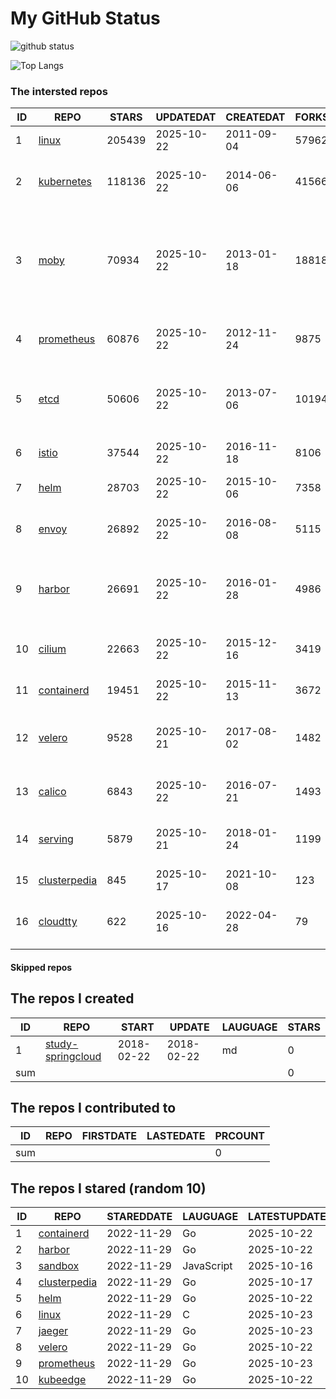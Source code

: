 # My GitHub Status

<img src="https://github-readme-stats-1.yihong0618.vercel.app/api?username=daoqingniu&show_icons=true&&&hide_title=true&count_private=true" alt="github status" />

![Top Langs](https://github-readme-stats-1.yihong0618.vercel.app/api/top-langs/?username=daoqingniu&layout=compact)

<!--START_SECTION:github_repos-->
### The intersted repos
| ID |                              REPO                               | STARS  | UPDATEDAT  | CREATEDAT  | FORKSCOUNT |                                                DESCRIPTIONS                                                |
|----|-----------------------------------------------------------------|--------|------------|------------|------------|------------------------------------------------------------------------------------------------------------|
|  1 | [linux](https://github.com/torvalds/linux)                      | 205439 | 2025-10-22 | 2011-09-04 |      57962 | Linux kernel source tree                                                                                   |
|  2 | [kubernetes](https://github.com/kubernetes/kubernetes)          | 118136 | 2025-10-22 | 2014-06-06 |      41566 | Production-Grade Container Scheduling and Management                                                       |
|  3 | [moby](https://github.com/moby/moby)                            |  70934 | 2025-10-22 | 2013-01-18 |      18818 | The Moby Project - a collaborative project for the container ecosystem to assemble container-based systems |
|  4 | [prometheus](https://github.com/prometheus/prometheus)          |  60876 | 2025-10-22 | 2012-11-24 |       9875 | The Prometheus monitoring system and time series database.                                                 |
|  5 | [etcd](https://github.com/etcd-io/etcd)                         |  50606 | 2025-10-22 | 2013-07-06 |      10194 | Distributed reliable key-value store for the most critical data of a distributed system                    |
|  6 | [istio](https://github.com/istio/istio)                         |  37544 | 2025-10-22 | 2016-11-18 |       8106 | Connect, secure, control, and observe services.                                                            |
|  7 | [helm](https://github.com/helm/helm)                            |  28703 | 2025-10-22 | 2015-10-06 |       7358 | The Kubernetes Package Manager                                                                             |
|  8 | [envoy](https://github.com/envoyproxy/envoy)                    |  26892 | 2025-10-22 | 2016-08-08 |       5115 | Cloud-native high-performance edge/middle/service proxy                                                    |
|  9 | [harbor](https://github.com/goharbor/harbor)                    |  26691 | 2025-10-22 | 2016-01-28 |       4986 | An open source trusted cloud native registry project that stores, signs, and scans content.                |
| 10 | [cilium](https://github.com/cilium/cilium)                      |  22663 | 2025-10-22 | 2015-12-16 |       3419 | eBPF-based Networking, Security, and Observability                                                         |
| 11 | [containerd](https://github.com/containerd/containerd)          |  19451 | 2025-10-22 | 2015-11-13 |       3672 | An open and reliable container runtime                                                                     |
| 12 | [velero](https://github.com/vmware-tanzu/velero)                |   9528 | 2025-10-21 | 2017-08-02 |       1482 | Backup and migrate Kubernetes applications and their persistent volumes                                    |
| 13 | [calico](https://github.com/projectcalico/calico)               |   6843 | 2025-10-22 | 2016-07-21 |       1493 | Cloud native networking and network security                                                               |
| 14 | [serving](https://github.com/knative/serving)                   |   5879 | 2025-10-21 | 2018-01-24 |       1199 | Kubernetes-based, scale-to-zero, request-driven compute                                                    |
| 15 | [clusterpedia](https://github.com/clusterpedia-io/clusterpedia) |    845 | 2025-10-17 | 2021-10-08 |        123 | The Encyclopedia of Kubernetes clusters                                                                    |
| 16 | [cloudtty](https://github.com/cloudtty/cloudtty)                |    622 | 2025-10-16 | 2022-04-28 |         79 | A Friendly Kubernetes CloudShell (Web Terminal) !                                                          |



#### Skipped repos
<!--END_SECTION:github_repos-->

<!--START_SECTION:my_github-->
## The repos I created
| ID  |                                 REPO                                 |   START    |   UPDATE   | LAUGUAGE | STARS |
|-----|----------------------------------------------------------------------|------------|------------|----------|-------|
|   1 | [study-springcloud](https://github.com/daoqingniu/study-springcloud) | 2018-02-22 | 2018-02-22 | md       |     0 |
| sum |                                                                      |            |            |          |     0 |

## The repos I contributed to
| ID  | REPO | FIRSTDATE | LASTEDATE | PRCOUNT |
|-----|------|-----------|-----------|---------|
| sum |      |           |           |       0 |

## The repos I stared (random 10)
| ID |                              REPO                               | STAREDDATE |  LAUGUAGE  | LATESTUPDATE |
|----|-----------------------------------------------------------------|------------|------------|--------------|
|  1 | [containerd](https://github.com/containerd/containerd)          | 2022-11-29 | Go         | 2025-10-22   |
|  2 | [harbor](https://github.com/goharbor/harbor)                    | 2022-11-29 | Go         | 2025-10-22   |
|  3 | [sandbox](https://github.com/cncf/sandbox)                      | 2022-11-29 | JavaScript | 2025-10-16   |
|  4 | [clusterpedia](https://github.com/clusterpedia-io/clusterpedia) | 2022-11-29 | Go         | 2025-10-17   |
|  5 | [helm](https://github.com/helm/helm)                            | 2022-11-29 | Go         | 2025-10-22   |
|  6 | [linux](https://github.com/torvalds/linux)                      | 2022-11-29 | C          | 2025-10-23   |
|  7 | [jaeger](https://github.com/jaegertracing/jaeger)               | 2022-11-29 | Go         | 2025-10-23   |
|  8 | [velero](https://github.com/vmware-tanzu/velero)                | 2022-11-29 | Go         | 2025-10-22   |
|  9 | [prometheus](https://github.com/prometheus/prometheus)          | 2022-11-29 | Go         | 2025-10-23   |
| 10 | [kubeedge](https://github.com/kubeedge/kubeedge)                | 2022-11-29 | Go         | 2025-10-22   |

<!--END_SECTION:my_github-->
